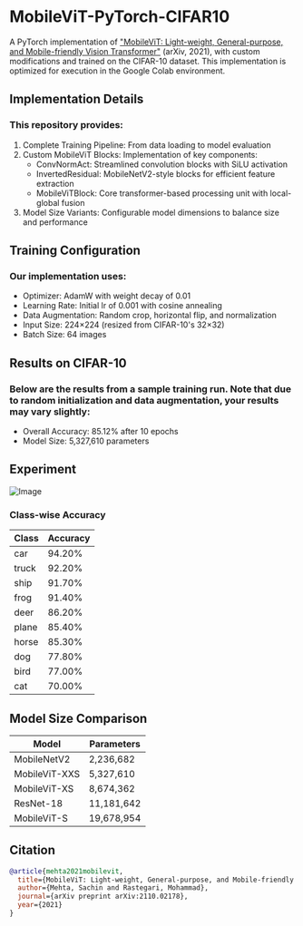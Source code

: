 # MobileViT-PyTorch-CIFAR10

A PyTorch implementation of ["MobileViT: Light-weight, General-purpose, and Mobile-friendly Vision Transformer"](https://arxiv.org/abs/2110.02178) (arXiv, 2021),
with custom modifications and trained on the CIFAR-10 dataset. This implementation is optimized for execution in the Google Colab environment.

## Implementation Details
### This repository provides:
1. Complete Training Pipeline: From data loading to model evaluation
2.  Custom MobileViT Blocks: Implementation of key components:
    * ConvNormAct: Streamlined convolution blocks with SiLU activation
    * InvertedResidual: MobileNetV2-style blocks for efficient feature extraction
    * MobileViTBlock: Core transformer-based processing unit with local-global fusion
3. Model Size Variants: Configurable model dimensions to balance size and performance


## Training Configuration
### Our implementation uses:

* Optimizer: AdamW with weight decay of 0.01
* Learning Rate: Initial lr of 0.001 with cosine annealing
* Data Augmentation: Random crop, horizontal flip, and normalization
* Input Size: 224×224 (resized from CIFAR-10's 32×32)
* Batch Size: 64 images

## Results on CIFAR-10
### Below are the results from a sample training run. Note that due to random initialization and data augmentation, your results may vary slightly:

* Overall Accuracy: 85.12% after 10 epochs
* Model Size: 5,327,610 parameters

## Experiment
![Image](https://github.com/user-attachments/assets/e37f38b7-7f72-42c6-8ed3-cf8540b0e461)

### Class-wise Accuracy
|Class|Accuracy|
|---|-----|
|car|94.20%|
|truck|92.20%|
|ship|91.70%|
|frog|91.40%|
|deer|86.20%|
|plane|85.40%|
|horse|85.30%|
|dog|77.80%|
|bird|77.00%|
|cat|70.00%|

## Model Size Comparison
|Model|Parameters|
|----------|----------|
|MobileNetV2|2,236,682|
|MobileViT-XXS|5,327,610|
|MobileViT-XS|8,674,362|
|ResNet-18|11,181,642|
|MobileViT-S|19,678,954|

## Citation
``` bibtex
@article{mehta2021mobilevit,
  title={MobileViT: Light-weight, General-purpose, and Mobile-friendly Vision Transformer},
  author={Mehta, Sachin and Rastegari, Mohammad},
  journal={arXiv preprint arXiv:2110.02178},
  year={2021}
}
```
